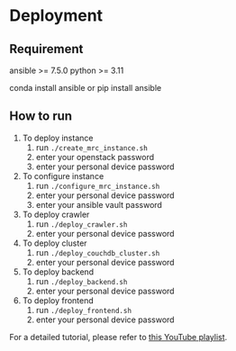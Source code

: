 # Deployment

## Requirement
ansible >= 7.5.0
python >= 3.11

conda install ansible
or pip install ansible

## How to run
1. To deploy instance
    1. run `./create_mrc_instance.sh`
    2. enter your openstack password
    3. enter your personal device password
2. To configure instance
    1. run `./configure_mrc_instance.sh`
    2. enter your personal device password
    3. enter your ansible vault password
3. To deploy crawler
    1. run `./deploy_crawler.sh`
    2. enter your personal device password
4. To deploy cluster
    1. run `./deploy_couchdb_cluster.sh`
    2. enter your personal device password
5. To deploy backend
    1. run `./deploy_backend.sh`
    2. enter your personal device password
6. To deploy frontend
    1. run `./deploy_frontend.sh`
    2. enter your personal device password


For a detailed tutorial, please refer to [this YouTube playlist](https://www.youtube.com/playlist?list=PLdCTupRD-v9g_HvDFUE4nTTCGT8tjNqZ7).
